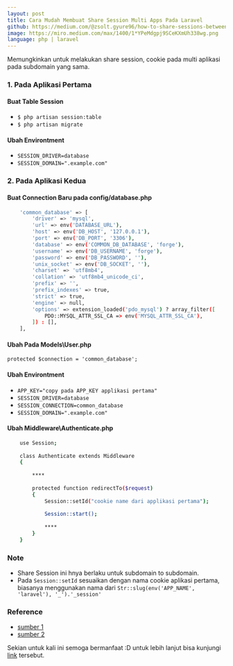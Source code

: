 ```yaml
---
layout: post
title: Cara Mudah Membuat Share Session Multi Apps Pada Laravel
github: https://medium.com/@zsolt.gyure96/how-to-share-sessions-between-two-laravel-applications-4b9d061fa599
image: https://miro.medium.com/max/1400/1*YPeMdgpj9SCeKXmUh338wg.png
language: php | laravel
---
```


Memungkinkan untuk melakukan share session, cookie pada multi aplikasi pada subdomain yang sama.

### 1. Pada Aplikasi Pertama

#### Buat Table Session
- `$ php artisan session:table`
- `$ php artisan migrate`

#### Ubah Environtment
- `SESSION_DRIVER=database`
- `SESSION_DOMAIN=".example.com"`

### 2. Pada Aplikasi Kedua

#### Buat Connection Baru pada config/database.php
```bash
    'common_database' => [
        'driver' => 'mysql',
        'url' => env('DATABASE_URL'),
        'host' => env('DB_HOST', '127.0.0.1'),
        'port' => env('DB_PORT', '3306'),
        'database' => env('COMMON_DB_DATABASE', 'forge'),
        'username' => env('DB_USERNAME', 'forge'),
        'password' => env('DB_PASSWORD', ''),
        'unix_socket' => env('DB_SOCKET', ''),
        'charset' => 'utf8mb4',
        'collation' => 'utf8mb4_unicode_ci',
        'prefix' => '',
        'prefix_indexes' => true,
        'strict' => true,
        'engine' => null,
        'options' => extension_loaded('pdo_mysql') ? array_filter([
            PDO::MYSQL_ATTR_SSL_CA => env('MYSQL_ATTR_SSL_CA'),
        ]) : [],
    ],
```

#### Ubah Pada Models\User.php
`protected $connection = 'common_database';`

#### Ubah Environtment
- `APP_KEY="copy pada APP_KEY applikasi pertama"`
- `SESSION_DRIVER=database`
- `SESSION_CONNECTION=common_database`
- `SESSION_DOMAIN=".example.com"`

#### Ubah Middleware\Authenticate.php
```bash
    use Session;
    
    class Authenticate extends Middleware
    {
        
        ****
        
        protected function redirectTo($request)
        {
            Session::setId("cookie name dari applikasi pertama");
            
            Session::start();
            
            ****
        }
    }
```

### Note

- Share Session ini hnya berlaku untuk subdomain to subdomain.
- Pada `Session::setId` sesuaikan dengan nama cookie aplikasi pertama, biasanya menggunakan nama dari `Str::slug(env('APP_NAME', 'laravel'), '_').'_session'`

### Reference

- [sumber 1](https://medium.com/@zsolt.gyure96/how-to-share-sessions-between-two-laravel-applications-4b9d061fa599)
- [sumber 2](https://stackoverflow.com/questions/26821648/laravel-share-session-data-over-multiple-domains)

Sekian untuk kali ini semoga bermanfaat :D untuk lebih lanjut bisa kunjungi [link](https://medium.com/@zsolt.gyure96/how-to-share-sessions-between-two-laravel-applications-4b9d061fa599) tersebut.
